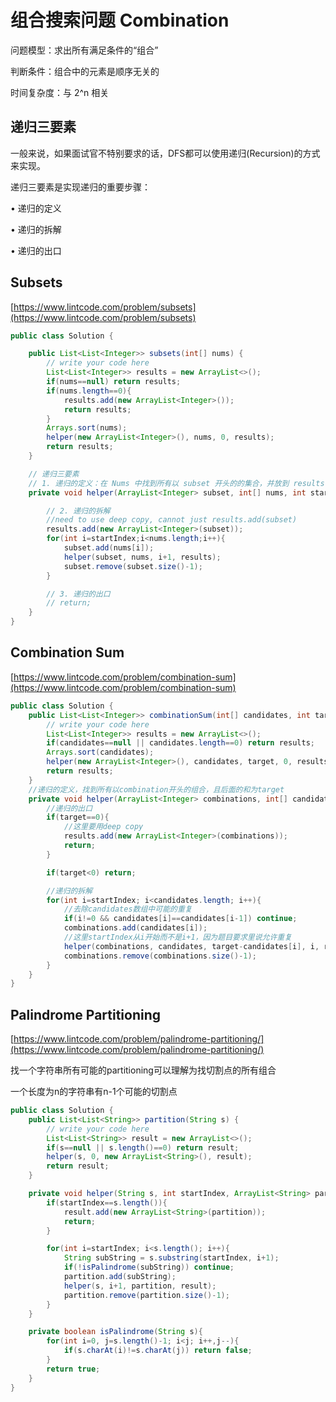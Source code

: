 # 组合搜索问题 Combination

问题模型：求出所有满足条件的“组合”

判断条件：组合中的元素是顺序无关的

时间复杂度：与 2^n 相关

## 递归三要素

一般来说，如果面试官不特别要求的话，DFS都可以使用递归\(Recursion\)的方式来实现。

递归三要素是实现递归的重要步骤：

• 递归的定义

• 递归的拆解

• 递归的出口

## Subsets

[https://www.lintcode.com/problem/subsets](https://www.lintcode.com/problem/subsets)

```java
public class Solution {

    public List<List<Integer>> subsets(int[] nums) {
        // write your code here
        List<List<Integer>> results = new ArrayList<>();
        if(nums==null) return results;
        if(nums.length==0){
            results.add(new ArrayList<Integer>());
            return results;
        }
        Arrays.sort(nums);
        helper(new ArrayList<Integer>(), nums, 0, results);
        return results;
    }

    // 递归三要素
    // 1. 递归的定义：在 Nums 中找到所有以 subset 开头的的集合，并放到 results
    private void helper(ArrayList<Integer> subset, int[] nums, int startIndex, List<List<Integer>> results){

        // 2. 递归的拆解
        //need to use deep copy, cannot just results.add(subset)
        results.add(new ArrayList<Integer>(subset));
        for(int i=startIndex;i<nums.length;i++){
            subset.add(nums[i]);
            helper(subset, nums, i+1, results);
            subset.remove(subset.size()-1);
        }

        // 3. 递归的出口
        // return;
    }
}
```

## Combination Sum

[https://www.lintcode.com/problem/combination-sum](https://www.lintcode.com/problem/combination-sum)

```java
public class Solution {
    public List<List<Integer>> combinationSum(int[] candidates, int target) {
        // write your code here
        List<List<Integer>> results = new ArrayList<>();
        if(candidates==null || candidates.length==0) return results;
        Arrays.sort(candidates);
        helper(new ArrayList<Integer>(), candidates, target, 0, results);
        return results;
    }
    //递归的定义，找到所有以combination开头的组合，且后面的和为target
    private void helper(ArrayList<Integer> combinations, int[] candidates, int target, int startIndex, List<List<Integer>> results){
        //递归的出口
        if(target==0){
            //这里要用deep copy
            results.add(new ArrayList<Integer>(combinations));
            return;
        }

        if(target<0) return;

        //递归的拆解
        for(int i=startIndex; i<candidates.length; i++){
            //去除candidates数组中可能的重复
            if(i!=0 && candidates[i]==candidates[i-1]) continue;
            combinations.add(candidates[i]);
            //这里startIndex从i开始而不是i+1，因为题目要求里说允许重复
            helper(combinations, candidates, target-candidates[i], i, results);
            combinations.remove(combinations.size()-1);
        }
    }
}
```

## Palindrome Partitioning

[https://www.lintcode.com/problem/palindrome-partitioning/](https://www.lintcode.com/problem/palindrome-partitioning/)

找一个字符串所有可能的partitioning可以理解为找切割点的所有组合

一个长度为n的字符串有n-1个可能的切割点

```java
public class Solution {
    public List<List<String>> partition(String s) {
        // write your code here
        List<List<String>> result = new ArrayList<>();
        if(s==null || s.length()==0) return result;
        helper(s, 0, new ArrayList<String>(), result);
        return result;
    }

    private void helper(String s, int startIndex, ArrayList<String> partition, List<List<String>> result){
        if(startIndex==s.length()){
            result.add(new ArrayList<String>(partition));
            return;
        }

        for(int i=startIndex; i<s.length(); i++){
            String subString = s.substring(startIndex, i+1);
            if(!isPalindrome(subString)) continue;
            partition.add(subString);
            helper(s, i+1, partition, result);
            partition.remove(partition.size()-1);
        }
    }

    private boolean isPalindrome(String s){
        for(int i=0, j=s.length()-1; i<j; i++,j--){
            if(s.charAt(i)!=s.charAt(j)) return false;
        }
        return true;
    }
}
```

